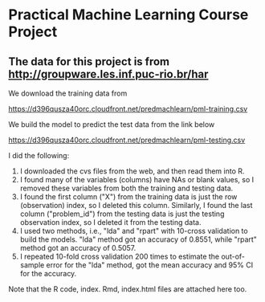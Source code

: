 # Practical Machine Learning Course Project 
## The data for this project is from http://groupware.les.inf.puc-rio.br/har 

We download the training data from 

https://d396qusza40orc.cloudfront.net/predmachlearn/pml-training.csv 

We build the model to predict the test data from the link below

https://d396qusza40orc.cloudfront.net/predmachlearn/pml-testing.csv

I did the following:
1. I downloaded the cvs files from the web, and then read them into R. 
2. I found many of the variables (columns) have NAs or blank values, so I removed these variables 
from both the training and testing data. 
3. I found the first column ("X") from the training data is just the row (observation) index, so 
I deleted this column. Similarly, I found the last column ("problem_id") from the testing data is
just the testing observation index, so I deleted it from the testing data. 
4. I used two methods, i.e., "lda" and "rpart" with 10-cross validation to build the models. 
"lda" method got an accuracy of 0.8551, while "rpart" method got an accuracy of 0.5057. 
5. I repeated 10-fold cross validation 200 times to estimate the out-of-sample error for the "lda" method,
got the mean accuracy and 95% CI for the accuracy. 

Note that the R code, index. Rmd, index.html files are attached here too. 
